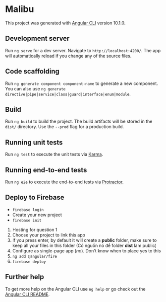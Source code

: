 # Malibu

This project was generated with [Angular CLI](https://github.com/angular/angular-cli) version 10.1.0.

## Development server

Run `ng serve` for a dev server. Navigate to `http://localhost:4200/`. The app will automatically reload if you change any of the source files.

## Code scaffolding

Run `ng generate component component-name` to generate a new component. You can also use `ng generate directive|pipe|service|class|guard|interface|enum|module`.

## Build

Run `ng build` to build the project. The build artifacts will be stored in the `dist/` directory. Use the `--prod` flag for a production build.

## Running unit tests

Run `ng test` to execute the unit tests via [Karma](https://karma-runner.github.io).

## Running end-to-end tests

Run `ng e2e` to execute the end-to-end tests via [Protractor](http://www.protractortest.org/).

## Deploy to Firebase

- `firebase login`
- Create your new project
- `firebase init`

1. Hosting for question 1
2. Choose your project to link this app
3. If you press enter, by default it will create a **public** folder, make sure to keep all your files in this folder (Có nguồn nó để folder **dist** làm public)
4. Configure as single-page app (_no_). Don't know when to place yes to this
5. `ng add @angular/fire`
6. `firebase deploy`

## Further help

To get more help on the Angular CLI use `ng help` or go check out the [Angular CLI README](https://github.com/angular/angular-cli/blob/master/README.md).
